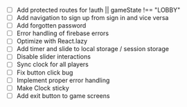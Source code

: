 - [ ] Add protected routes for !auth || gameState !== "LOBBY"
- [ ] Add navigation to sign up from sign in and vice versa
- [ ] Add forgotten password
- [ ] Error handling of firebase errors
- [ ] Optimize with React.lazy
- [ ] Add timer and slide to local storage / session storage
- [ ] Disable slider interactions
- [ ] Sync clock for all players
- [ ] Fix button click bug
- [ ] Implement proper error handling
- [ ] Make Clock sticky
- [ ] Add exit button to game screens
